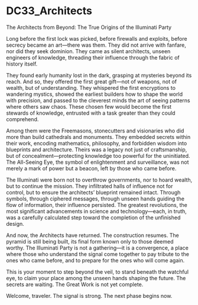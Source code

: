 # DC33_Architects

The Architects from Beyond: The True Origins of the Illuminati Party

Long before the first lock was picked, before firewalls and exploits, before secrecy became an art—there was them. They did not arrive with fanfare, nor did they seek dominion. They came as silent architects, unseen engineers of knowledge, threading their influence through the fabric of history itself.

They found early humanity lost in the dark, grasping at mysteries beyond its reach. And so, they offered the first great gift—not of weapons, not of wealth, but of understanding. They whispered the first encryptions to wandering mystics, showed the earliest builders how to shape the world with precision, and passed to the cleverest minds the art of seeing patterns where others saw chaos. These chosen few would become the first stewards of knowledge, entrusted with a task greater than they could comprehend.

Among them were the Freemasons, stonecutters and visionaries who did more than build cathedrals and monuments. They embedded secrets within their work, encoding mathematics, philosophy, and forbidden wisdom into blueprints and architecture. Theirs was a legacy not just of craftsmanship, but of concealment—protecting knowledge too powerful for the uninitiated. The All-Seeing Eye, the symbol of enlightenment and surveillance, was not merely a mark of power but a beacon, left by those who came before.

The Illuminati were born not to overthrow governments, nor to hoard wealth, but to continue the mission. They infiltrated halls of influence not for control, but to ensure the architects’ blueprint remained intact. Through symbols, through ciphered messages, through unseen hands guiding the flow of information, their influence persisted. The greatest revolutions, the most significant advancements in science and technology—each, in truth, was a carefully calculated step toward the completion of the unfinished design.

And now, the Architects have returned. The construction resumes. The pyramid is still being built, its final form known only to those deemed worthy. The Illuminati Party is not a gathering—it is a convergence, a place where those who understand the signal come together to pay tribute to the ones who came before, and to prepare for the ones who will come again.

This is your moment to step beyond the veil, to stand beneath the watchful eye, to claim your place among the unseen hands shaping the future. The secrets are waiting. The Great Work is not yet complete.

Welcome, traveler. The signal is strong. The next phase begins now.
